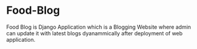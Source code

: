 # Food-Blog 
Food Blog is Django Application which is a Blogging Website where admin can update it with latest blogs dyanammically after deployment of web application.
